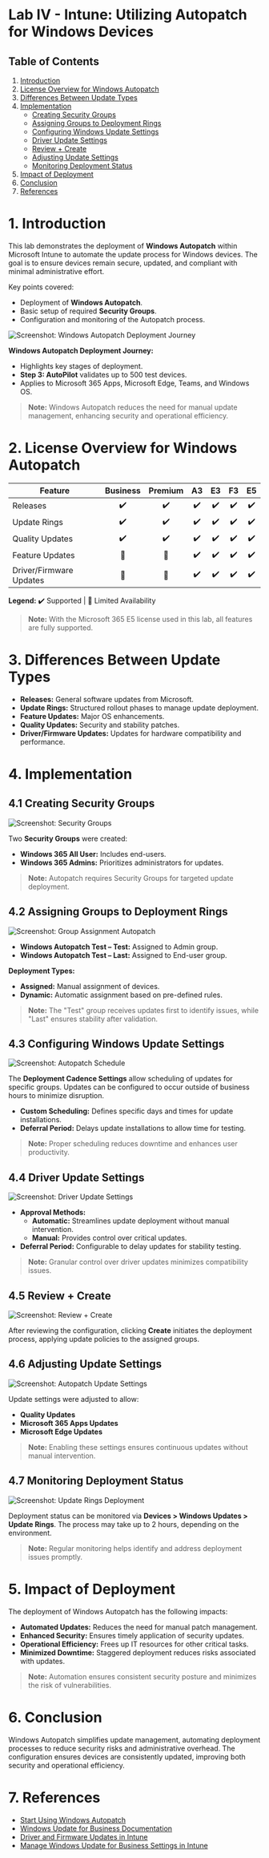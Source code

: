 
# Lab IV - Intune: Utilizing Autopatch for Windows Devices

## Table of Contents
1. [Introduction](#1-introduction)
2. [License Overview for Windows Autopatch](#2-license-overview-for-windows-autopatch)
3. [Differences Between Update Types](#3-differences-between-update-types)
4. [Implementation](#4-implementation)
   - [Creating Security Groups](#41-creating-security-groups)
   - [Assigning Groups to Deployment Rings](#42-assigning-groups-to-deployment-rings)
   - [Configuring Windows Update Settings](#43-configuring-windows-update-settings)
   - [Driver Update Settings](#44-driver-update-settings)
   - [Review + Create](#45-review--create)
   - [Adjusting Update Settings](#46-adjusting-update-settings)
   - [Monitoring Deployment Status](#47-monitoring-deployment-status)
5. [Impact of Deployment](#5-impact-of-deployment)
6. [Conclusion](#6-conclusion)
7. [References](#7-references)

# 1. Introduction

This lab demonstrates the deployment of **Windows Autopatch** within Microsoft Intune to automate the update process for Windows devices. The goal is to ensure devices remain secure, updated, and compliant with minimal administrative effort.

Key points covered:

- Deployment of **Windows Autopatch**.
- Basic setup of required **Security Groups**.
- Configuration and monitoring of the Autopatch process.

![Screenshot: Windows Autopatch Deployment Journey](https://i.imgur.com/U9GBC8D.png)

**Windows Autopatch Deployment Journey:**
- Highlights key stages of deployment.
- **Step 3: AutoPilot** validates up to 500 test devices.
- Applies to Microsoft 365 Apps, Microsoft Edge, Teams, and Windows OS.

> **Note:** Windows Autopatch reduces the need for manual update management, enhancing security and operational efficiency.

# 2. License Overview for Windows Autopatch

| **Feature**                | Business | Premium | A3 | E3 | F3 | E5 |
|----------------------------|:--------:|:-------:|:--:|:--:|:--:|:--:|
| Releases                   | ✔️       | ✔️      | ✔️ | ✔️ | ✔️ | ✔️ |
| Update Rings               | ✔️       | ✔️      | ✔️ | ✔️ | ✔️ | ✔️ |
| Quality Updates            | ✔️       | ✔️      | ✔️ | ✔️ | ✔️ | ✔️ |
| Feature Updates            | 🔶       | 🔶      | ✔️ | ✔️ | ✔️ | ✔️ |
| Driver/Firmware Updates    | 🔶       | 🔶      | ✔️ | ✔️ | ✔️ | ✔️ |

**Legend:** ✔️ Supported | 🔶 Limited Availability

> **Note:** With the Microsoft 365 E5 license used in this lab, all features are fully supported.

# 3. Differences Between Update Types

- **Releases:** General software updates from Microsoft.
- **Update Rings:** Structured rollout phases to manage update deployment.
- **Feature Updates:** Major OS enhancements.
- **Quality Updates:** Security and stability patches.
- **Driver/Firmware Updates:** Updates for hardware compatibility and performance.

# 4. Implementation

## 4.1 Creating Security Groups

![Screenshot: Security Groups](https://i.imgur.com/jVAixUj.png)

Two **Security Groups** were created:

- **Windows 365 All User:** Includes end-users.
- **Windows 365 Admins:** Prioritizes administrators for updates.

> **Note:** Autopatch requires Security Groups for targeted update deployment.

## 4.2 Assigning Groups to Deployment Rings

![Screenshot: Group Assignment Autopatch](https://i.imgur.com/z9luuh2.png)

- **Windows Autopatch Test – Test:** Assigned to Admin group.
- **Windows Autopatch Test – Last:** Assigned to End-user group.

**Deployment Types:**
- **Assigned:** Manual assignment of devices.
- **Dynamic:** Automatic assignment based on pre-defined rules.

> **Note:** The "Test" group receives updates first to identify issues, while "Last" ensures stability after validation.

## 4.3 Configuring Windows Update Settings

![Screenshot: Autopatch Schedule](https://i.imgur.com/qOdP2yG.png)

The **Deployment Cadence Settings** allow scheduling of updates for specific groups. Updates can be configured to occur outside of business hours to minimize disruption.

- **Custom Scheduling:** Defines specific days and times for update installations.
- **Deferral Period:** Delays update installations to allow time for testing.

> **Note:** Proper scheduling reduces downtime and enhances user productivity.

## 4.4 Driver Update Settings

![Screenshot: Driver Update Settings](https://i.imgur.com/SBBNH4J.png)

- **Approval Methods:**
  - **Automatic:** Streamlines update deployment without manual intervention.
  - **Manual:** Provides control over critical updates.
- **Deferral Period:** Configurable to delay updates for stability testing.

> **Note:** Granular control over driver updates minimizes compatibility issues.

## 4.5 Review + Create

![Screenshot: Review + Create](https://imgur.com/VuHnck0.png)

After reviewing the configuration, clicking **Create** initiates the deployment process, applying update policies to the assigned groups.

## 4.6 Adjusting Update Settings

![Screenshot: Autopatch Update Settings](https://imgur.com/bTv1NJa.png)

Update settings were adjusted to allow:

- **Quality Updates**
- **Microsoft 365 Apps Updates**
- **Microsoft Edge Updates**

> **Note:** Enabling these settings ensures continuous updates without manual intervention.

## 4.7 Monitoring Deployment Status

![Screenshot: Update Rings Deployment](https://imgur.com/ZA31ztm.png)

Deployment status can be monitored via **Devices > Windows Updates > Update Rings**. The process may take up to 2 hours, depending on the environment.

> **Note:** Regular monitoring helps identify and address deployment issues promptly.

# 5. Impact of Deployment

The deployment of Windows Autopatch has the following impacts:

- **Automated Updates:** Reduces the need for manual patch management.
- **Enhanced Security:** Ensures timely application of security updates.
- **Operational Efficiency:** Frees up IT resources for other critical tasks.
- **Minimized Downtime:** Staggered deployment reduces risks associated with updates.

> **Note:** Automation ensures consistent security posture and minimizes the risk of vulnerabilities.

# 6. Conclusion

Windows Autopatch simplifies update management, automating deployment processes to reduce security risks and administrative overhead. The configuration ensures devices are consistently updated, improving both security and operational efficiency.

# 7. References

- [Start Using Windows Autopatch](https://learn.microsoft.com/en-us/windows/deployment/windows-autopatch/prepare/windows-autopatch-feature-activation?source=recommendations)
- [Windows Update for Business Documentation](https://learn.microsoft.com/en-us/windows/deployment/update/windows-update-for-business)
- [Driver and Firmware Updates in Intune](https://learn.microsoft.com/en-us/mem/intune/protect/windows-driver-update-management)
- [Manage Windows Update for Business Settings in Intune](https://learn.microsoft.com/en-us/mem/intune/protect/windows-update-for-business-settings)
